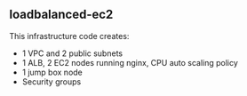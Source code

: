## loadbalanced-ec2

This infrastructure code creates:
* 1 VPC and 2 public subnets
* 1 ALB, 2 EC2 nodes running nginx, CPU auto scaling policy
* 1 jump box node
* Security groups